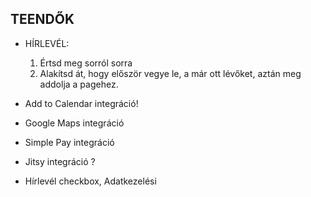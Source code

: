 ## TEENDŐK

- HÍRLEVÉL:
  1. Értsd meg sorról sorra
  2. Alakítsd át, hogy először vegye le, a már ott lévőket, aztán meg addolja a pagehez.

- Add to Calendar integráció!
- Google Maps integráció
- Simple Pay integráció
- Jitsy integráció ?
- Hírlevél checkbox, Adatkezelési



